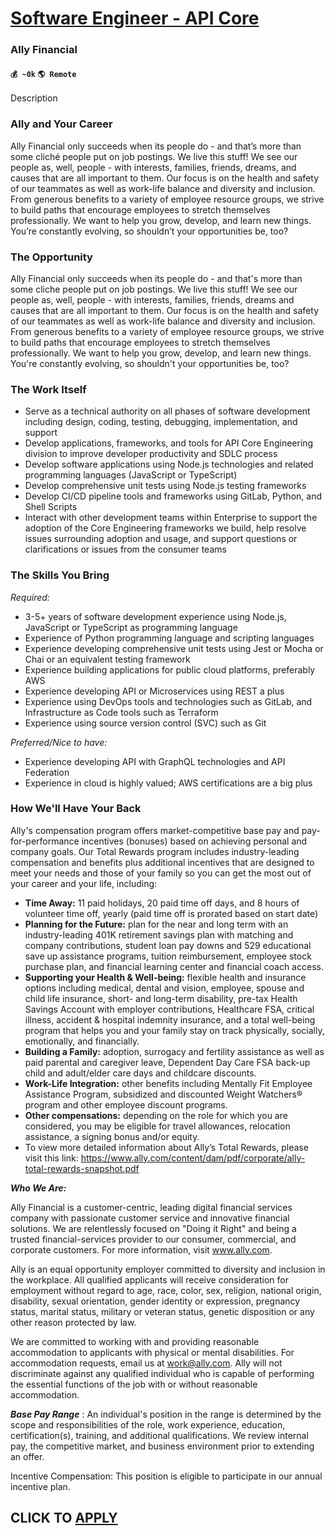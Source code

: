 # [Software Engineer - API Core](https://www.remotewlb.com/apply/software-engineer-api-core)  
### Ally Financial  
#### `💰 ~0k` `🌎 Remote`  

Description

###  Ally and Your Career

Ally Financial only succeeds when its people do - and that’s more than some cliché people put on job postings. We live this stuff! We see our people as, well, people - with interests, families, friends, dreams, and causes that are all important to them. Our focus is on the health and safety of our teammates as well as work-life balance and diversity and inclusion. From generous benefits to a variety of employee resource groups, we strive to build paths that encourage employees to stretch themselves professionally. We want to help you grow, develop, and learn new things. You’re constantly evolving, so shouldn’t your opportunities be, too?

###  The Opportunity

Ally Financial only succeeds when its people do - and that's more than some cliche people put on job postings. We live this stuff! We see our people as, well, people - with interests, families, friends, dreams and causes that are all important to them. Our focus is on the health and safety of our teammates as well as work-life balance and diversity and inclusion. From generous benefits to a variety of employee resource groups, we strive to build paths that encourage employees to stretch themselves professionally. We want to help you grow, develop, and learn new things. You're constantly evolving, so shouldn't your opportunities be, too?

###  The Work Itself

  * Serve as a technical authority on all phases of software development including design, coding, testing, debugging, implementation, and support
  * Develop applications, frameworks, and tools for API Core Engineering division to improve developer productivity and SDLC process 
  * Develop software applications using Node.js technologies and related programming languages (JavaScript or TypeScript)
  * Develop comprehensive unit tests using Node.js testing frameworks
  * Develop CI/CD pipeline tools and frameworks using GitLab, Python, and Shell Scripts
  * Interact with other development teams within Enterprise to support the adoption of the Core Engineering frameworks we build, help resolve issues surrounding adoption and usage, and support questions or clarifications or issues from the consumer teams

###  The Skills You Bring

_Required:_

  * 3-5+ years of software development experience using Node.js, JavaScript or TypeScript as programming language
  * Experience of Python programming language and scripting languages
  * Experience developing comprehensive unit tests using Jest or Mocha or Chai or an equivalent testing framework
  * Experience building applications for public cloud platforms, preferably AWS
  * Experience developing API or Microservices using REST a plus
  * Experience using DevOps tools and technologies such as GitLab, and Infrastructure as Code tools such as Terraform
  * Experience using source version control (SVC) such as Git

_Preferred/Nice to have:_

  * Experience developing API with GraphQL technologies and API Federation 
  * Experience in cloud is highly valued; AWS certifications are a big plus

###  How We'll Have Your Back

Ally's compensation program offers market-competitive base pay and pay-for-performance incentives (bonuses) based on achieving personal and company goals. Our Total Rewards program includes industry-leading compensation and benefits plus additional incentives that are designed to meet your needs and those of your family so you can get the most out of your career and your life, including:

  *  **Time Away:** 11 paid holidays, 20 paid time off days, and 8 hours of volunteer time off, yearly (paid time off is prorated based on start date) 
  * **Planning for the Future:** plan for the near and long term with an industry-leading 401K retirement savings plan with matching and company contributions, student loan pay downs and 529 educational save up assistance programs, tuition reimbursement, employee stock purchase plan, and financial learning center and financial coach access.
  *  **Supporting your Health & Well-being:** flexible health and insurance options including medical, dental and vision, employee, spouse and child life insurance, short- and long-term disability, pre-tax Health Savings Account with employer contributions, Healthcare FSA, critical illness, accident & hospital indemnity insurance, and a total well-being program that helps you and your family stay on track physically, socially, emotionally, and financially.
  *  **Building a Family:** adoption, surrogacy and fertility assistance as well as paid parental and caregiver leave, Dependent Day Care FSA back-up child and adult/elder care days and childcare discounts.
  *  **Work-Life Integration:** other benefits including Mentally Fit Employee Assistance Program, subsidized and discounted Weight Watchers® program and other employee discount programs.
  *  **Other compensations:** depending on the role for which you are considered, you may be eligible for travel allowances, relocation assistance, a signing bonus and/or equity.
  * To view more detailed information about Ally’s Total Rewards, please visit this link: https://www.ally.com/content/dam/pdf/corporate/ally-total-rewards-snapshot.pdf

**_Who We Are:_**

Ally Financial is a customer-centric, leading digital financial services company with passionate customer service and innovative financial solutions. We are relentlessly focused on "Doing it Right" and being a trusted financial-services provider to our consumer, commercial, and corporate customers. For more information, visit www.ally.com.

Ally is an equal opportunity employer committed to diversity and inclusion in the workplace. All qualified applicants will receive consideration for employment without regard to age, race, color, sex, religion, national origin, disability, sexual orientation, gender identity or expression, pregnancy status, marital status, military or veteran status, genetic disposition or any other reason protected by law.

We are committed to working with and providing reasonable accommodation to applicants with physical or mental disabilities. For accommodation requests, email us at work@ally.com. Ally will not discriminate against any qualified individual who is capable of performing the essential functions of the job with or without reasonable accommodation.

**_Base Pay Range_** : An individual's position in the range is determined by the scope and responsibilities of the role, work experience, education, certification(s), training, and additional qualifications. We review internal pay, the competitive market, and business environment prior to extending an offer.

  

Incentive Compensation: This position is eligible to participate in our annual incentive plan.

  
## CLICK TO [APPLY](https://www.remotewlb.com/apply/software-engineer-api-core)

